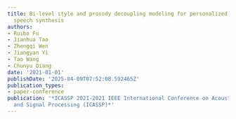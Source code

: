 ```yaml
---
title: Bi-level style and prosody decoupling modeling for personalized end-to-end
  speech synthesis
authors:
- Ruibo Fu
- Jianhua Tao
- Zhengqi Wen
- Jiangyan Yi
- Tao Wang
- Chunyu Qiang
date: '2021-01-01'
publishDate: '2025-04-09T07:52:08.592465Z'
publication_types:
- paper-conference
publication: '*ICASSP 2021-2021 IEEE International Conference on Acoustics, Speech
  and Signal Processing (ICASSP)*'
---
```

